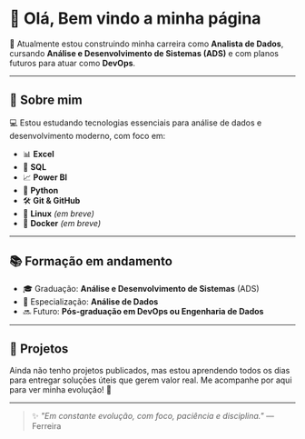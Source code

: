 # 👋 Olá, Bem vindo a minha página

🎯 Atualmente estou construindo minha carreira como **Analista de Dados**, cursando **Análise e Desenvolvimento de Sistemas (ADS)** e com planos futuros para atuar como **DevOps**.

---

## 🚀 Sobre mim

💻 Estou estudando tecnologias essenciais para análise de dados e desenvolvimento moderno, com foco em:

- 📊 **Excel**
- 🧠 **SQL**
- 📈 **Power BI**
- 🐍 **Python**
- 🛠️ **Git & GitHub**
- 🐧 **Linux** _(em breve)_
- 🐳 **Docker** _(em breve)_

---

## 📚 Formação em andamento

- 🎓 Graduação: **Análise e Desenvolvimento de Sistemas** (ADS)
- 🎯 Especialização: **Análise de Dados**
- 🔜 Futuro: **Pós-graduação em DevOps ou Engenharia de Dados**

---

## 📂 Projetos

Ainda não tenho projetos publicados, mas estou aprendendo todos os dias para entregar soluções úteis que gerem valor real. Me acompanhe por aqui para ver minha evolução! 🚀

---



> ✨ _"Em constante evolução, com foco, paciência e disciplina."_ — Ferreira

